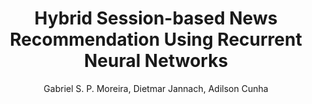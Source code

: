 ---
paperId: 34
author: Gabriel S. P. Moreira, Dietmar Jannach, Adilson Cunha
publicationauthor: Moreira, G. S. P. et al.
title: Hybrid Session-based News Recommendation Using Recurrent Neural Networks
pdf: --
poster: Oral_Gabriel_Moreira
alt: --
type: Oral
topic: Applications
subtopic: Deep Learning
link: 
conference: icml
year: 2020
tags: icml-2020-op
location: Virtual
---